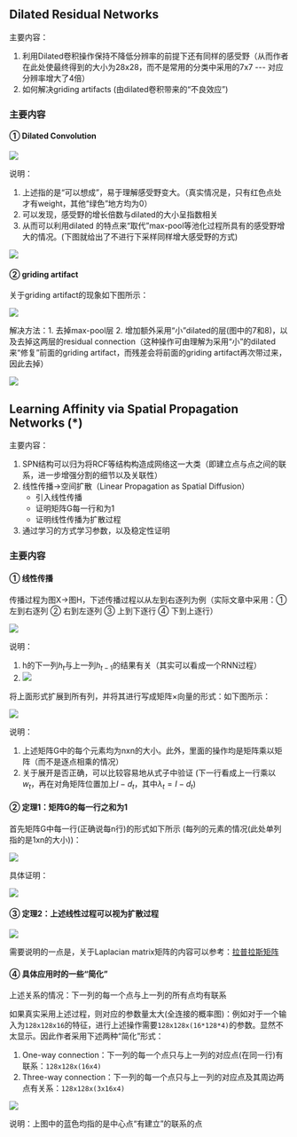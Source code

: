 ## Dilated Residual Networks

主要内容：

1. 利用Dilated卷积操作保持不降低分辨率的前提下还有同样的感受野（从而作者在此处使最终得到的大小为28x28，而不是常用的分类中采用的7x7 --- 对应分辨率增大了4倍）
2. 如何解决griding artifacts (由dilated卷积带来的“不良效应”)

### 主要内容

#### ① Dilated Convolution

![](./png/img1.png)

说明：

1. 上述指的是“可以想成”，易于理解感受野变大。（真实情况是，只有红色点处才有weight，其他“绿色”地方均为0）
2. 可以发现，感受野的增长倍数与dilated的大小呈指数相关
3. 从而可以利用dilated 的特点来“取代”max-pool等池化过程所具有的感受野增大的情况。(下图就给出了不进行下采样同样增大感受野的方式)

![](./png/img2.png)

#### ② griding artifact

关于griding artifact的现象如下图所示：

![](./png/img3.png)

解决方法：1. 去掉max-pool层 2. 增加额外采用“小”dilated的层(图中的7和8)，以及去掉这两层的residual connection（这种操作可由理解为采用“小”的dilated来“修复”前面的griding artifact，而残差会将前面的griding artifact再次带过来，因此去掉）

![](./png/img4.png)

## Learning Affinity via Spatial Propagation Networks (*)

主要内容：

1. SPN结构可以归为将RCF等结构构造成网络这一大类（即建立点与点之间的联系，进一步增强分割的细节以及关联性）
2. 线性传播→空间扩散（Linear Propagation as Spatial Diffusion）
   - 引入线性传播
   - 证明矩阵G每一行和为1
   - 证明线性传播为扩散过程
3. 通过学习的方式学习参数，以及稳定性证明

### 主要内容

#### ① 线性传播

传播过程为图X→图H，下述传播过程以从左到右逐列为例（实际文章中采用：① 左到右逐列  ② 右到左逐列  ③ 上到下逐行  ④ 下到上逐行）

![](./png/img5.png)

说明：

1. h的下一列$h_t$与上一列$h_{t-1}$的结果有关（其实可以看成一个RNN过程）
2. ![](./png/img6.png)

将上面形式扩展到所有列，并将其进行写成矩阵×向量的形式：如下图所示：

![](./png/img7.png)

说明：

1. 上述矩阵G中的每个元素均为nxn的大小。此外，里面的操作均是矩阵乘以矩阵（而不是逐点相乘的情况）
2. 关于展开是否正确，可以比较容易地从式子中验证 (下一行看成上一行乘以$w_t$，再在对角矩阵位置加上$I-d_t$，其中$\lambda_t=I-d_t$)

#### ② 定理1：矩阵G的每一行之和为1

首先矩阵G中每一行(正确说每n行)的形式如下所示 (每列的元素的情况(此处单列指的是1xn的大小))：

![](./png/img8.png)

具体证明：

![](./png/img9.png)

#### ③ 定理2：上述线性过程可以视为扩散过程

![](./png/img10.png)

需要说明的一点是，关于Laplacian matrix矩阵的内容可以参考：[拉普拉斯矩阵](http://www.cnblogs.com/xingshansi/p/6702188.html)

#### ④ 具体应用时的一些“简化”

上述关系的情况：下一列的每一个点与上一列的所有点均有联系

如果真实采用上述过程，则对应的参数量太大(全连接的概率图)：例如对于一个输入为`128x128x16`的特征，进行上述操作需要`128x128x(16*128*4)`的参数。显然不太显示。因此作者采用下述两种“简化”形式：

1. One-way connection：下一列的每一个点只与上一列的对应点(在同一行)有联系：`128x128x(16x4)`
2. Three-way connection：下一列的每一个点只与上一列的对应点及其周边两点有关系：`128x128x(3x16x4)`

![](./png/img11.png)

说明：上图中的蓝色均指的是中心点“有建立”的联系的点



